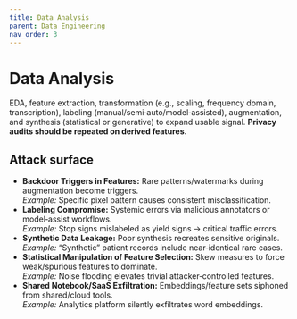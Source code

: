 ```yaml
---
title: Data Analysis
parent: Data Engineering
nav_order: 3
---
```


# Data Analysis

EDA, feature extraction, transformation (e.g., scaling, frequency domain, transcription), labeling (manual/semi‑auto/model‑assisted), augmentation, and synthesis (statistical or generative) to expand usable signal. **Privacy audits should be repeated on derived features.**

## Attack surface

- **Backdoor Triggers in Features:** Rare patterns/watermarks during augmentation become triggers.  
  *Example:* Specific pixel pattern causes consistent misclassification.
- **Labeling Compromise:** Systemic errors via malicious annotators or model‑assist workflows.  
  *Example:* Stop signs mislabeled as yield signs → critical traffic errors.
- **Synthetic Data Leakage:** Poor synthesis recreates sensitive originals.  
  *Example:* “Synthetic” patient records include near‑identical rare cases.
- **Statistical Manipulation of Feature Selection:** Skew measures to force weak/spurious features to dominate.  
  *Example:* Noise flooding elevates trivial attacker‑controlled features.
- **Shared Notebook/SaaS Exfiltration:** Embeddings/feature sets siphoned from shared/cloud tools.  
  *Example:* Analytics platform silently exfiltrates word embeddings.